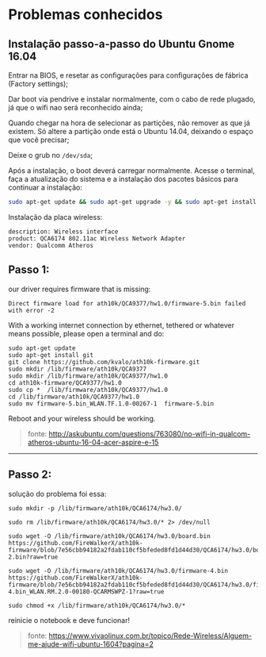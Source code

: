# Problemas conhecidos

## Instalação passo-a-passo do Ubuntu Gnome 16.04

Entrar na BIOS, e resetar as configurações para configurações de fábrica (Factory settings);

Dar boot via pendrive e instalar normalmente, com o cabo de rede plugado, já que o wifi nao será reconhecido ainda;

Quando chegar na hora de selecionar as partições, não remover as que já existem. Só altere a partição onde está o Ubuntu 14.04, deixando o espaço que você precisar;

Deixe o grub no `/dev/sda`;

Após a instalação, o boot deverá carregar normalmente. Acesse o terminal, faça a atualização do sistema e a instalação dos pacotes básicos para continuar a instalação:

```sh
sudo apt-get update && sudo apt-get upgrade -y && sudo apt-get install ubuntu-restricted-extras git 
```

Instalação da placa wireless:

```
description: Wireless interface
product: QCA6174 802.11ac Wireless Network Adapter
vendor: Qualcomm Atheros
```

## Passo 1:

our driver requires firmware that is missing:

    Direct firmware load for ath10k/QCA9377/hw1.0/firmware-5.bin failed with error -2

With a working internet connection by ethernet, tethered or whatever means possible, please open a terminal and do:

```console
sudo apt-get update
sudo apt-get install git
git clone https://github.com/kvalo/ath10k-firmware.git
sudo mkdir /lib/firmware/ath10k/QCA9377
sudo mkdir /lib/firmware/ath10k/QCA9377/hw1.0
cd ath10k-firmware/QCA9377/hw1.0
sudo cp *  /lib/firmware/ath10k/QCA9377/hw1.0
cd /lib/firmware/ath10k/QCA9377/hw1.0
sudo mv firmware-5.bin_WLAN.TF.1.0-00267-1  firmware-5.bin
```

Reboot and your wireless should be working.

> fonte: http://askubuntu.com/questions/763080/no-wifi-in-qualcom-atheros-ubuntu-16-04-acer-aspire-e-15

---

## Passo 2:

solução do problema foi essa:

```
sudo mkdir -p /lib/firmware/ath10k/QCA6174/hw3.0/

sudo rm /lib/firmware/ath10k/QCA6174/hw3.0/* 2> /dev/null

sudo wget -O /lib/firmware/ath10k/QCA6174/hw3.0/board.bin https://github.com/FireWalkerX/ath10k-firmware/blob/7e56cbb94182a2fdab110cf5bfeded8fd1d44d30/QCA6174/hw3.0/board-2.bin?raw=true

sudo wget -O /lib/firmware/ath10k/QCA6174/hw3.0/firmware-4.bin https://github.com/FireWalkerX/ath10k-firmware/blob/7e56cbb94182a2fdab110cf5bfeded8fd1d44d30/QCA6174/hw3.0/firmware-4.bin_WLAN.RM.2.0-00180-QCARMSWPZ-1?raw=true

sudo chmod +x /lib/firmware/ath10k/QCA6174/hw3.0/*
```

reinicie o notebook e deve funcionar!

> fonte: https://www.vivaolinux.com.br/topico/Rede-Wireless/Alguem-me-ajude-wifi-ubuntu-1604?pagina=2

